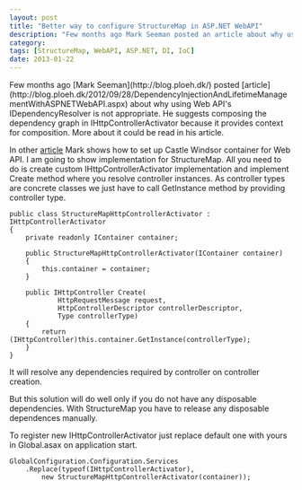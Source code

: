 ```yaml
---
layout: post
title: "Better way to configure StructureMap in ASP.NET WebAPI"
description: "Few months ago Mark Seeman posted an article about why using Web API's IDependencyResolver is not appropriate. He suggests composing the dependency graph in IHttpControllerActivator because it provides context for composition."
category: 
tags: [StructureMap, WebAPI, ASP.NET, DI, IoC]
date: 2013-01-22
---
```


<p class="lead">
Few months ago [Mark Seeman](http://blog.ploeh.dk/) posted [article](http://blog.ploeh.dk/2012/09/28/DependencyInjectionAndLifetimeManagementWithASPNETWebAPI.aspx) about why using Web API's IDependencyResolver is not appropriate. He suggests composing the dependency graph in IHttpControllerActivator because it provides context for composition. More about it could be read in his article.
</p>

In other [article](http://blog.ploeh.dk/2012/10/03/DependencyInjectionInASPNETWebAPIWithCastleWindsor.aspx) Mark shows how to set up Castle Windsor container for Web API. I am going to show implementation for StructureMap. All you need to do is create custom IHttpControllerActivator implementation and implement Create method where you resolve controller instances. As controller types are concrete classes we just have to call GetInstance method by providing controller type.

	public class StructureMapHttpControllerActivator : IHttpControllerActivator
    {
        private readonly IContainer container;

        public StructureMapHttpControllerActivator(IContainer container)
        {
            this.container = container;
        }

        public IHttpController Create(
                HttpRequestMessage request,
                HttpControllerDescriptor controllerDescriptor,
                Type controllerType)
        {
            return (IHttpController)this.container.GetInstance(controllerType);
        }
    }

It will resolve any dependencies required by controller on controller creation.

But this solution will do well only if you do not have any disposable dependencies. With StructureMap you have to release any disposable dependences manually.

To register new IHttpControllerActivator just replace default one with yours in Global.asax on application start.

	GlobalConfiguration.Configuration.Services
		.Replace(typeof(IHttpControllerActivator), 
			new StructureMapHttpControllerActivator(container));